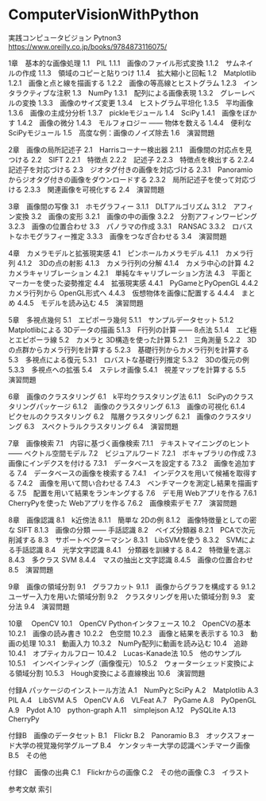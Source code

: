 # ComputerVisionWithPython
実践コンピュータビジョン Pytnon3
https://www.oreilly.co.jp/books/9784873116075/  
  

1章　基本的な画像処理
    1.1　PIL
        1.1.1　画像のファイル形式変換
        1.1.2　サムネイルの作成
        1.1.3　領域のコピーと貼りつけ
        1.1.4　拡大縮小と回転
    1.2　Matplotlib
        1.2.1　画像と点と線を描画する
        1.2.2　画像の等高線とヒストグラム
        1.2.3　インタラクティブな注釈
    1.3　NumPy
        1.3.1　配列による画像表現
        1.3.2　グレーレベルの変換
        1.3.3　画像のサイズ変更
        1.3.4　ヒストグラム平坦化
        1.3.5　平均画像
        1.3.6　画像の主成分分析
        1.3.7　pickleモジュール
    1.4　SciPy
        1.4.1　画像をぼかす
        1.4.2　画像の微分
        1.4.3　モルフォロジー ―― 物体を数える
        1.4.4　便利な SciPyモジュール
    1.5　高度な例：画像のノイズ除去
    1.6　演習問題

2章　画像の局所記述子
    2.1　Harrisコーナー検出器
        2.1.1　画像間の対応点を見つける
    2.2　SIFT
        2.2.1　特徴点
        2.2.2　記述子
        2.2.3　特徴点を検出する
        2.2.4　記述子を対応づける
    2.3　ジオタグ付きの画像を対応づける
        2.3.1　Panoramioからジオタグ付きの画像をダウンロードする
        2.3.2　局所記述子を使って対応づける
        2.3.3　関連画像を可視化する
    2.4　演習問題

3章　画像間の写像
    3.1　ホモグラフィー
        3.1.1　DLTアルゴリズム
        3.1.2　アフィン変換
    3.2　画像の変形
        3.2.1　画像の中の画像
        3.2.2　分割アフィンワーピング
        3.2.3　画像の位置合わせ
    3.3　パノラマの作成
        3.3.1　RANSAC
        3.3.2　ロバストなホモグラフィー推定
        3.3.3　画像をつなぎ合わせる
    3.4　演習問題

4章　カメラモデルと拡張現実感
    4.1　ピンホールカメラモデル
        4.1.1　カメラ行列
        4.1.2　3Dの点の射影
        4.1.3　カメラ行列の分解
        4.1.4　カメラ中心の計算
    4.2　カメラキャリブレーション
        4.2.1　単純なキャリブレーション方法
    4.3　平面とマーカーを使った姿勢推定
    4.4　拡張現実感
        4.4.1　PyGameとPyOpenGL
        4.4.2　カメラ行列から OpenGL形式へ
        4.4.3　仮想物体を画像に配置する
        4.4.4　まとめ
        4.4.5　モデルを読み込む
    4.5　演習問題

5章　多視点幾何
    5.1　エピポーラ幾何
        5.1.1　サンプルデータセット
        5.1.2　Matplotlibによる 3Dデータの描画
        5.1.3　F行列の計算 ―― 8点法
        5.1.4　エピ極とエピポーラ線
    5.2　カメラと 3D構造を使った計算
        5.2.1　三角測量
        5.2.2　3Dの点群からカメラ行列を計算する
        5.2.3　基礎行列からカメラ行列を計算する
    5.3　多視点による復元
        5.3.1　ロバストな基礎行列推定
        5.3.2　3Dの復元の例
        5.3.3　多視点への拡張
    5.4　ステレオ画像
        5.4.1　視差マップを計算する
    5.5　演習問題

6章　画像のクラスタリング
    6.1　k平均クラスタリング法
        6.1.1　SciPyのクラスタリングパッケージ
        6.1.2　画像のクラスタリング
        6.1.3　画像の可視化
        6.1.4　ピクセルのクラスタリング
    6.2　階層クラスタリング
        6.2.1　画像のクラスタリング
    6.3　スペクトラルクラスタリング
    6.4　演習問題

7章　画像検索
    7.1　内容に基づく画像検索
        7.1.1　テキストマイニングのヒント ―― ベクトル空間モデル
    7.2　ビジュアルワード
        7.2.1　ボキャブラリの作成
    7.3　画像にインデクスを付ける
        7.3.1　データベースを設定する
        7.3.2　画像を追加する
    7.4　データベースの画像を検索する
        7.4.1　インデクスを用いて候補を取得する
        7.4.2　画像を用いて問い合わせる
        7.4.3　ベンチマークを測定し結果を描画する
    7.5　配置を用いて結果をランキングする
    7.6　デモ用 Webアプリを作る
        7.6.1　CherryPyを使った Webアプリを作る
        7.6.2　画像検索デモ
    7.7　演習問題

8章　画像認識
    8.1　k近傍法
        8.1.1　簡単な 2Dの例
        8.1.2　画像特徴量としての密な SIFT
        8.1.3　画像の分類 ―― 手話認識
    8.2　ベイズ分類器
        8.2.1　PCAで次元削減する
    8.3　サポートベクターマシン
        8.3.1　LibSVMを使う
        8.3.2　SVMによる手話認識
    8.4　光学文字認識
        8.4.1　分類器を訓練する
        8.4.2　特徴量を選ぶ
        8.4.3　多クラス SVM
        8.4.4　マスの抽出と文字認識
        8.4.5　画像の位置合わせ
    8.5　演習問題

9章　画像の領域分割
    9.1　グラフカット
        9.1.1　画像からグラフを構成する
        9.1.2　ユーザー入力を用いた領域分割
    9.2　クラスタリングを用いた領域分割
    9.3　変分法
    9.4　演習問題

10章　 OpenCV
    10.1　OpenCV Pythonインタフェース
    10.2　OpenCVの基本
        10.2.1　画像の読み書き
        10.2.2　色空間
        10.2.3　画像と結果を表示する
    10.3　動画の処理
        10.3.1　動画入力
        10.3.2　NumPy配列に動画を読み込む
    10.4　追跡
        10.4.1　オプティカルフロー
        10.4.2　Lucas-Kanade法
    10.5　他のサンプル
        10.5.1　インペインティング（画像復元）
        10.5.2　ウォーターシェッド変換による領域分割
        10.5.3　Hough変換による直線検出
    10.6　演習問題

付録A パッケージのインストール方法
    A.1　NumPyとSciPy
    A.2　Matplotlib
    A.3　PIL
    A.4　LibSVM
    A.5　OpenCV
    A.6　VLFeat
    A.7　PyGame
    A.8　PyOpenGL
    A.9　Pydot
    A.10　python-graph
    A.11　simplejson
    A.12　PySQLite
    A.13　CherryPy

付録B　画像のデータセット
    B.1　Flickr
    B.2　Panoramio
    B.3　オックスフォード大学の視覚幾何学グループ
    B.4　ケンタッキー大学の認識ベンチマーク画像
    B.5　その他

付録C　画像の出典
    C.1　Flickrからの画像
    C.2　その他の画像
    C.3　イラスト

参考文献
索引
